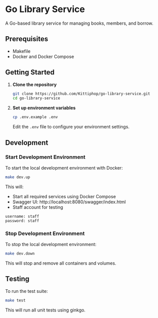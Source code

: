 # Go Library Service

A Go-based library service for managing books, members, and borrow.

## Prerequisites

- Makefile
- Docker and Docker Compose

## Getting Started

1. **Clone the repository**

   ```bash
   git clone https://github.com/Kittiphop/go-library-service.git
   cd go-library-service
   ```

2. **Set up environment variables**
   ```bash
   cp .env.example .env
   ```
   Edit the `.env` file to configure your environment settings.

## Development

### Start Development Environment

To start the local development environment with Docker:

```bash
make dev.up
```

This will:

- Start all required services using Docker Compose
- Swagger UI: http://localhost:8080/swagger/index.html
- Staff account for testing

```
username: staff
password: staff
```

### Stop Development Environment

To stop the local development environment:

```bash
make dev.down
```

This will stop and remove all containers and volumes.

## Testing

To run the test suite:

```bash
make test
```

This will run all unit tests using ginkgo.
